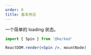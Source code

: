 ```yaml
---
order: 0
title: 基本用法
---
```


一个简单的 loading 状态。

```jsx
import { Spin } from '@ke/ked'

ReactDOM.render(<Spin />, mountNode)
```
